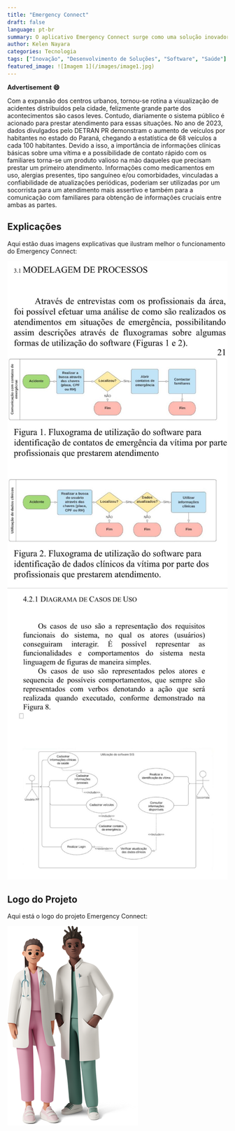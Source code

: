 ```yaml
---
title: "Emergency Connect"
draft: false
language: pt-br
summary: O aplicativo Emergency Connect surge como uma solução inovadora para agilizar atendimentos de emergência em áreas urbanas, onde acidentes se tornaram cada vez mais frequentes. Com o aumento do número de veículos, especialmente no Paraná, a necessidade de informações rápidas e precisas sobre vítimas é crucial para salvar vidas. A plataforma permite que socorristas acessem dados clínicos essenciais, como tipo sanguíneo, alergias, medicamentos em uso e comorbidades, facilitando uma assistência mais eficiente e possibilitando o contato imediato com familiares. O Emergency Connect promete transformar a forma como os serviços de emergência interagem com vítimas e seus entes queridos, proporcionando informações valiosas em momentos críticos.
author: Kelen Nayara
categories: Tecnologia
tags: ["Inovação", "Desenvolvimento de Soluções", "Software", "Saúde"] 
featured_image: ![Imagem 1](/images/image1.jpg)
---
```


__Advertisement :smile:__

Com a expansão dos centros urbanos, tornou-se rotina a visualização de acidentes distribuídos pela cidade, felizmente grande parte dos acontecimentos são casos leves. Contudo, diariamente o sistema público é acionado para prestar atendimento para essas situações.
No ano de 2023, dados divulgados pelo DETRAN PR demonstram o aumento de veículos por habitantes no estado do Paraná, chegando a estatística de 68 veículos a cada 100 habitantes. Devido a isso, a importância de informações clínicas básicas sobre uma vítima e a possibilidade de contato rápido com os familiares torna-se um produto valioso na mão daqueles que precisam prestar um primeiro atendimento. Informações como medicamentos em uso, alergias presentes, tipo sanguíneo e/ou comorbidades, vinculadas a confiabilidade de atualizações periódicas, poderiam ser utilizadas por um socorrista para um atendimento mais assertivo e também para a comunicação com familiares para obtenção de informações cruciais entre ambas as partes.

## Explicações

Aqui estão duas imagens explicativas que ilustram melhor o funcionamento do Emergency Connect:

![Imagem Explicativa 1](/images/image1.jpg)
![Imagem Explicativa 2](/images/image2.jpg)

## Logo do Projeto

Aqui está o logo do projeto Emergency Connect:

![Logo](/images/docs2.png)
